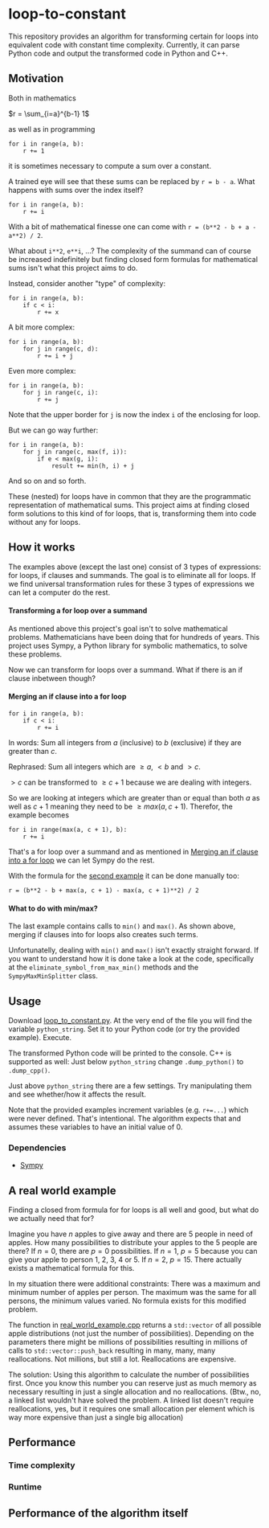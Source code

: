 # loop-to-constant
This repository provides an algorithm for transforming certain for loops into equivalent code with constant time complexity.
Currently, it can parse Python code and output the transformed code in Python and C++.
## Motivation
Both in mathematics

$r = \sum_{i=a}^{b-1} 1$

as well as in programming 
```
for i in range(a, b):
    r += 1
```
it is sometimes necessary to compute a sum over a constant.

A trained eye will see that these sums can be replaced by  `r = b - a`.
What happens with sums over the index itself?
```
for i in range(a, b):
    r += i
```
With a bit of mathematical finesse one can come with `r = (b**2 - b + a - a**2) / 2`.

What about `i**2`, `e**i`, ...? The complexity of the summand can of course be increased indefinitely but finding closed form formulas for mathematical sums isn't what this project aims to do.

Instead, consider another "type" of complexity:
```
for i in range(a, b):
    if c < i:
        r += x
```
A bit more complex:
```
for i in range(a, b):
    for j in range(c, d):
        r += i + j
```
Even more complex:
```
for i in range(a, b):
    for j in range(c, i):
        r += j
```
Note that the upper border for `j` is  now the index `i` of the enclosing for loop.

But we can go way further:
```
for i in range(a, b):
    for j in range(c, max(f, i)):
        if e < max(g, i):
            result += min(h, i) + j
```
And so on and so forth.

These (nested) for loops have in common that they are the programmatic representation of mathematical sums. This project aims at finding closed form solutions to this kind of for loops, that is, transforming them into code without any for loops.
## How it works
The examples above (except the last one) consist of 3 types of expressions: for loops, if clauses and summands. The goal is to eliminate all for loops. If we find universal transformation rules for these 3 types of expressions we can let a computer do the rest.
#### Transforming a for loop over a summand
As mentioned above this project's goal isn't to solve mathematical problems. Mathematicians have been doing that for hundreds of years. This project uses Sympy, a Python library for symbolic mathematics, to solve these problems.

Now we can transform for loops over a summand. What if there is an if clause inbetween though?
#### Merging an if clause into a for loop
```
for i in range(a, b):
    if c < i:
        r += i
```
In words: Sum all integers from $a$ (inclusive) to $b$ (exclusive) if they are greater than $c$.

Rephrased: Sum all integers which are $\ge a$, $\lt b$ and $\gt c$.

$\gt c$ can be transformed to $\ge c + 1$ because we are dealing with integers.

So we are looking at integers which are greater than or equal than both $a$ as well as $c + 1$ meaning they need to be $\ge max(a, c + 1)$.
Therefor, the example becomes
```
for i in range(max(a, c + 1), b):
    r += i
```
That's a for loop over a summand and as mentioned in [Merging an if clause into a for loop](#transforming-a-for-loop-over-a-summand) we can let Sympy do the rest.

With the formula for the [second example](#motivation) it can be done manually too:
```
r = (b**2 - b + max(a, c + 1) - max(a, c + 1)**2) / 2
```
#### What to do with min/max?
The last example contains calls to `min()` and `max()`. As shown above, merging if clauses into for loops also creates such terms.

Unfortunatelly, dealing with `min()` and `max()` isn't exactly straight forward. If you want to understand how it is done take a look at the code, specifically at the `eliminate_symbol_from_max_min()` methods and the `SympyMaxMinSplitter` class.
## Usage
Download [loop_to_constant.py](loop_to_constant.py). At the very end of the file you will find the variable `python_string`. Set it to your Python code (or try the provided example). Execute.

The transformed Python code will be printed to the console. C++ is supported as well: Just below `python_string` change `.dump_python()` to `.dump_cpp()`.

Just above `python_string` there are a few settings. Try manipulating them and see whether/how it affects the result.

Note that the provided examples increment variables (e.g. `r+=...`) which were never defined. That's intentional. The algorithm expects that and assumes these variables to have an initial value of 0.
### Dependencies
- [Sympy](https://www.sympy.org/en/index.html)
## A real world example
Finding a closed from formula for for loops is all well and good, but what do we actually need that for? 

Imagine you have $n$ apples to give away and there are $5$ people in need of apples. How many possibilities to distribute your apples to the $5$ people are there?
If $n = 0$, there are $p = 0$ possibilities.
If $n = 1$, $p = 5$ because you can give your apple to person $1$, $2$, $3$, $4$ or $5$.
If $n = 2$, $p = 15$. There actually exists a mathematical formula for this.

In my situation there were additional constraints: There was a maximum and minimum number of apples per person. The maximum was the same for all persons, the minimum values varied. No formula exists for this modified problem.

The function in [real_world_example.cpp](real_world_example.cpp) returns a `std::vector` of all possible apple distributions (not just the number of possibilities). Depending on the parameters there might be millions of possibilities resulting in millions of calls to `std::vector::push_back` resulting in many, many, many reallocations. Not millions, but still a lot. Reallocations are expensive.

The solution: Using this algorithm to calculate the number of possibilities first. Once you know this number you can reserve just as much memory as necessary resulting in just a single allocation and no reallocations. (Btw., no, a linked list wouldn't have solved the problem. A linked list doesn't require reallocations, yes, but it requires one small allocation per element which is way more expensive than just a single big allocation)
## Performance
### Time complexity
### Runtime
## Performance of the algorithm itself
